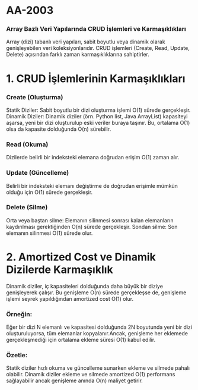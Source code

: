 # AA-2003
### **Array Bazlı Veri Yapılarında CRUD İşlemleri ve Karmaşıklıkları**
Array (dizi) tabanlı veri yapıları, sabit boyutlu veya dinamik olarak genişleyebilen veri koleksiyonlarıdır. CRUD işlemleri (Create, Read, Update, Delete) açısından farklı zaman karmaşıklıklarına sahiptirler.

# **1. CRUD İşlemlerinin Karmaşıklıkları**
### Create (Oluşturma)

Statik Diziler: Sabit boyutlu bir dizi oluşturma işlemi O(1) sürede gerçekleşir.
Dinamik Diziler: Dinamik diziler (örn. Python list, Java ArrayList) kapasiteyi aşarsa, yeni bir dizi oluşturulup eski veriler buraya taşınır. Bu, ortalama O(1) olsa da kapasite dolduğunda O(n) sürebilir.

### Read (Okuma)

Dizilerde belirli bir indeksteki elemana doğrudan erişim O(1) zaman alır.

### Update (Güncelleme)

Belirli bir indeksteki elemanı değiştirme de doğrudan erişimle mümkün olduğu için O(1) sürede gerçekleşir.

### Delete (Silme)

Orta veya baştan silme: Elemanın silinmesi sonrası kalan elemanların kaydırılması gerektiğinden O(n) sürede gerçekleşir.
Sondan silme: Son elemanın silinmesi O(1) sürede olur.

# **2. Amortized Cost ve Dinamik Dizilerde Karmaşıklık**
Dinamik diziler, iç kapasiteleri dolduğunda daha büyük bir diziye genişleyerek çalışır. Bu genişleme O(n) sürede gerçekleşse de, genişleme işlemi seyrek yapıldığından amortized cost O(1) olur.

### Örneğin:

Eğer bir dizi N elemanlı ve kapasitesi dolduğunda 2N boyutunda yeni bir dizi oluşturuluyorsa, tüm elemanlar kopyalanır.Ancak, genişleme her eklemede gerçekleşmediği için ortalama ekleme süresi 
O(1) kabul edilir.

### Özetle:
Statik diziler hızlı okuma ve güncelleme sunarken ekleme ve silmede pahalı olabilir.
Dinamik diziler ekleme ve silmede amortized O(1) performans sağlayabilir ancak genişleme anında O(n) maliyet getirir.






